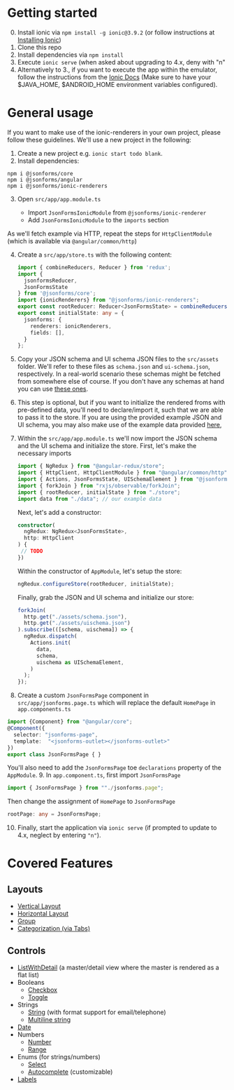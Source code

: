 # Getting started

0. Install ionic via `npm install -g ionic@3.9.2` (or follow instructions at [Installing Ionic](https://ionicframework.com/docs/intro/installation/))
1. Clone this repo
2. Install dependencies via `npm install`
3. Execute `ionic serve` (when asked about upgrading to 4.x, deny with "n"
4. Alternatively to 3., if you want to execute the app within the emulator, follow the instructions
   from the [Ionic Docs](https://ionicframework.com/docs/v1/guide/testing.html) (Make sure to have your $JAVA_HOME,
   $ANDROID_HOME environment variables configured).
   
# General usage

If you want to make use of the ionic-renderers in your own project, please follow these guidelines. We'll use a new project in the following:

1. Create a new project e.g. `ionic start todo blank`. 
2. Install dependencies:
```
npm i @jsonforms/core
npm i @jsonforms/angular
npm i @jsonforms/ionic-renderers
```
3. Open `src/app/app.module.ts`

   * Import `JsonFormsIonicModule` from `@jsonforms/ionic-renderer`
   * Add `JsonFormsIonicModule` to the `imports` section

As we'll fetch example via HTTP, repeat the steps for `HttpClientModule` (which
is available via `@angular/common/http`)

4. Create a `src/app/store.ts` with the following content:
   ```ts
   import { combineReducers, Reducer } from 'redux';
   import {
     jsonformsReducer,
     JsonFormsState
   } from '@jsonforms/core';
   import {ionicRenderers} from "@jsonforms/ionic-renderers";
   export const rootReducer: Reducer<JsonFormsState> = combineReducers({ jsonforms: jsonformsReducer() });
   export const initialState: any = {
     jsonforms: {
       renderers: ionicRenderers,
       fields: [],
     }
   };
   ```
   
5. Copy your JSON schema and UI schema JSON files to the `src/assets` folder.
   We'll refer to these files as `schema.json` and `ui-schema.json`, respectively.
   In a real-world scenario these schemas might be fetched from somewhere else of course.
   If you don't have any schemas at hand you can use 
   [these ones](https://github.com/eclipsesource/jsonforms-ionic-playground/tree/master/src/assets).

6. This step is optional, but if you want to initialize the rendered froms
   with pre-defined data, you'll need to declare/import it, such that we are 
   able to pass it to the store. If you are using the provided example JSON
   and UI schema, you may also make use of the example data provided
   [here](https://github.com/eclipsesource/jsonforms-ionic-playground/blob/master/src/app/data.ts),

7. Within the `src/app/app.module.ts` we'll now import the JSON schema and the 
   UI schema and initialize the store. First, let's make the necessary imports

   ```ts
   import { NgRedux } from "@angular-redux/store";
   import { HttpClient, HttpClientModule } from "@angular/common/http";
   import { Actions, JsonFormsState, UISchemaElement } from "@jsonforms/core";
   import { forkJoin } from "rxjs/observable/forkJoin";
   import { rootReducer, initialState } from "./store";
   import data from "./data"; // our example data
   ```
   
   Next, let's add a constructor:
   ```ts
   constructor(
     ngRedux: NgRedux<JsonFormsState>,
     http: HttpClient
   ) {
    // TODO  
   })
   ```

   Within the constructor of `AppModule`, let's setup the store:
   
   ```ts
   ngRedux.configureStore(rootReducer, initialState);
   ```
   
   Finally, grab the JSON and UI schema  and initialize our store:
   ```ts
   forkJoin(
     http.get("./assets/schema.json"),
     http.get("./assets/uischema.json")
   ).subscribe(([schema, uischema]) => {
     ngRedux.dispatch(
       Actions.init(
         data,
         schema,
         uischema as UISchemaElement,
       )
     );  
   });
   ```
8. Create a custom `JsonFormsPage` component in `src/app/jsonforms.page.ts` 
   which will replace the default `HomePage` in `app.components.ts`
 ```ts
 import {Component} from "@angular/core";
 @Component({
   selector: "jsonforms-page",
   template:  "<jsonforms-outlet></jsonforms-outlet>"
 })
 export class JsonFormsPage { }
 ```
 You'll also need to add the `JsonFormsPage` toe `declarations` property
 of the `AppModule`.
9. In `app.component.ts`, first import `JsonFormsPage`
 ```ts
 import { JsonFormsPage } from ""./jsonforms.page";
 ```
 Then change the assignment of `HomePage` to `JsonFormsPage`
 ```ts
 rootPage: any = JsonFormsPage;
 ```
10. Finally, start the application via `ionic serve` (if prompted to update to 4.x, neglect by entering `"n"`).


# Covered Features

## Layouts
* [Vertical Layout](https://github.com/eclipsesource/jsonforms/blob/master/packages/ionic/src/layouts/vertical/vertical-layout.ts)
* [Horizontal Layout](https://github.com/eclipsesource/jsonforms/blob/master/packages/ionic/src/layouts/horizontal/horizontal-layout.ts)
* [Group](https://github.com/eclipsesource/jsonforms/blob/master/packages/ionic/src/layouts/group/group-layout.ts)
* [Categorization (via Tabs)](https://github.com/eclipsesource/jsonforms/tree/master/packages/ionic/src/layouts/categorization)

## Controls
* [ListWithDetail](https://github.com/eclipsesource/jsonforms/blob/master/packages/ionic/src/other/list-with-detail/list-with-detail-control.ts) 
  (a master/detail view where the master is rendered as a flat list)
* Booleans
  * [Checkbox](https://github.com/eclipsesource/jsonforms/blob/master/packages/ionic/src/controls/boolean/boolean-checkbox-control.ts)
  * [Toggle](https://github.com/eclipsesource/jsonforms/blob/master/packages/ionic/src/controls/boolean/boolean-toggle-control.ts)
* Strings
  * [String](https://github.com/eclipsesource/jsonforms/blob/master/packages/ionic/src/controls/string/string-control.ts) (with format support for email/telephone)
  * [Multiline string](https://github.com/eclipsesource/jsonforms/blob/master/packages/ionic/src/controls/string/multiline-control.ts)
* [Date](https://github.com/eclipsesource/jsonforms/blob/master/packages/ionic/src/controls/date/date-control.ts)
* Numbers
  * [Number](https://github.com/eclipsesource/jsonforms/blob/master/packages/ionic/src/controls/number/number-control.ts)
  * [Range](https://github.com/eclipsesource/jsonforms/blob/master/packages/ionic/src/controls/range/range-control.ts)
* Enums (for strings/numbers)
  * [Select](https://github.com/eclipsesource/jsonforms/blob/master/packages/ionic/src/controls/enum/enum-control.ts)
  * [Autocomplete](https://github.com/eclipsesource/jsonforms/blob/master/packages/ionic/src/controls/enum/autocomplete-control.ts) (customizable)
* [Labels](https://github.com/eclipsesource/jsonforms/blob/master/packages/ionic/src/other/label/label.ts)    

